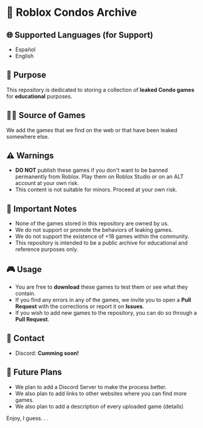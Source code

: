 # 🔞 Roblox Condos Archive 

## 🌐 Supported Languages (for Support)
- Español
- English

## 🎯 Purpose
This repository is dedicated to storing a collection of **leaked Condo games** for **educational** purposes.

## 🕵️‍♂️ Source of Games
We add the games that we find on the web or that have been leaked somewhere else.

## ⚠️ Warnings
- **DO NOT** publish these games if you don't want to be banned permanently from Roblox. Play them on Roblox Studio or on an ALT account at your own risk.
- This content is not suitable for minors. Proceed at your own risk.

## 📝 Important Notes
- None of the games stored in this repository are owned by us. 
- We do not support or promote the behaviors of leaking games.
- We do not support the existence of +18 games within the community.
- This repository is intended to be a public archive for educational and reference purposes only.

## 🎮 Usage
- You are free to **download** these games to test them or see what they contain.
- If you find any errors in any of the games, we invite you to open a **Pull Request** with the corrections or report it on **Issues**.
- If you wish to add new games to the repository, you can do so through a **Pull Request**. 

## 📧 Contact
- Discord: **Cumming soon!** 

## 🚀 Future Plans
- We plan to add a Discord Server to make the process better.
- We also plan to add links to other websites where you can find more games.
- We also plan to add a description of every uploaded game (details)

Enjoy, I guess. . . 
